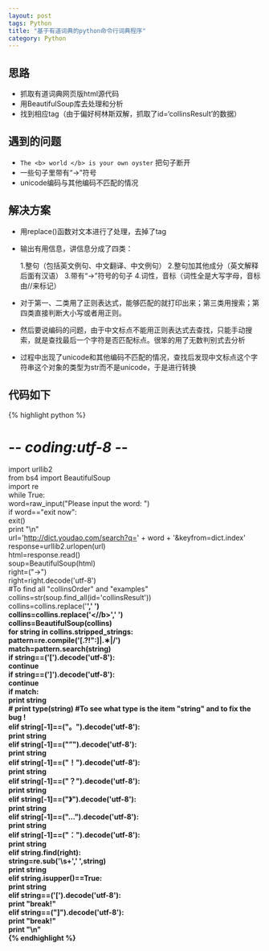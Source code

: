 ```yaml
---
layout: post
tags: Python
title: "基于有道词典的python命令行词典程序"
category: Python
---
```


## 思路

* 抓取有道词典网页版html源代码
* 用BeautifulSoup库去处理和分析
* 找到相应tag（由于偏好柯林斯双解，抓取了id=‘collinsResult’的数据）

## 遇到的问题

* `The <b> world </b> is your own oyster` 把句子断开
* 一些句子里带有“→”符号
* unicode编码与其他编码不匹配的情况

## 解决方案

* 用replace()函数对文本进行了处理，去掉了tag
* 输出有用信息，讲信息分成了四类：

	1.整句（包括英文例句、中文翻译、中文例句）
	2.整句加其他成分（英文解释后面有汉语）
	3.带有“→”符号的句子
	4.词性，音标（词性全是大写字母，音标由//来标记）

* 对于第一、二类用了正则表达式，能够匹配的就打印出来；第三类用搜索；第四类直接判断大小写或者用正则。
* 然后要说编码的问题，由于中文标点不能用正则表达式去查找，只能手动搜索，就是查找最后一个字符是否匹配标点。很笨的用了无数判别式去分析
* 过程中出现了unicode和其他编码不匹配的情况，查找后发现中文标点这个字符串这个对象的类型为str而不是unicode，于是进行转换

## 代码如下

{% highlight python %}
 # -*- coding:utf-8 -*-     
import urllib2  
from bs4 import BeautifulSoup  
import re  
while True:  
    word=raw_input("Please input the word: ")  
    if word=="exit now":  
        exit()  
    print "\n"  
    url='http://dict.youdao.com/search?q=' + word + '&keyfrom=dict.index'  
    response=urllib2.urlopen(url)  
    html=response.read()  
    soup=BeautifulSoup(html)  
    right=("→")  
    right=right.decode('utf-8')  
    #To find all "collinsOrder" and "examples"  
    collins=str(soup.find_all(id='collinsResult'))  
    collins=collins.replace('<b>',' ')  
    collins=collins.replace('<//b>',' ')  
    collins=BeautifulSoup(collins)  
    for string in collins.stripped_strings:  
        pattern=re.compile('[\.\?!":]|.∗|\/')  
        match=pattern.search(string)  
        if string==('[').decode('utf-8'):  
            continue  
        if string==(']').decode('utf-8'):  
            continue  
        if match:  
            print string  
    #       print type(string)   #To see what type is the item "string" and to fix the bug !  
        elif string[-1]==("。").decode('utf-8'):  
            print string  
        elif string[-1]==("”").decode('utf-8'):  
            print string  
        elif string[-1]==("！").decode('utf-8'):  
            print string  
        elif string[-1]==("？").decode('utf-8'):  
            print string  
        elif string[-1]==("》").decode('utf-8'):  
            print string  
        elif string[-1]==("…").decode('utf-8'):  
            print string  
        elif string[-1]==("：").decode('utf-8'):  
            print string  
        elif string.find(right):  
            string=re.sub('\s+',' ',string)  
            print string          
        elif  string.isupper()==True:  
            print string  
        elif string==('[').decode('utf-8'):  
            print "break!"  
        elif string==("]").decode('utf-8'):  
            print "break!"  
    print "\n"  
{% endhighlight %}